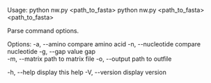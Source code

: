 Usage:
 python nw.py <optstring> <path_to_fasta>
 python nw.py <optstring> <path_to_fasta> <path_to_fasta>

Parse command options.

Options:
 -a, --amino             compare amino acid
 -n, --nucleotide        compare nucleotide
 -g, --gap <int>         value gap     
 -m, --matrix <path>     path to matrix file
 -o, --output <path>     path to outfile

 -h, --help              display this help
 -V, --version           display version
